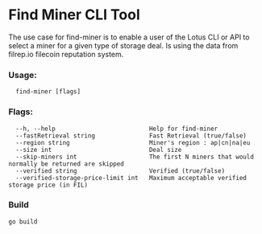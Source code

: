 # Find Miner CLI Tool


The use case for find-miner is to enable a user of the Lotus CLI or API to select a miner for a given type of storage deal. Is using the 
data from filrep.io filecoin reputation system.


### Usage:
```
  find-miner [flags]
```

### Flags:
```
  --h, --help                          Help for find-miner
  --fastRetrieval string               Fast Retrieval (true/false)
  --region string                      Miner's region : ap|cn|na|eu
  --size int                           Deal size
  --skip-miners int                    The first N miners that would normally be returned are skipped
  --verified string                    Verified (true/false)
  --verified-storage-price-limit int   Maximum acceptable verified storage price (in FIL)
```
      
### Build
```
go build
```
